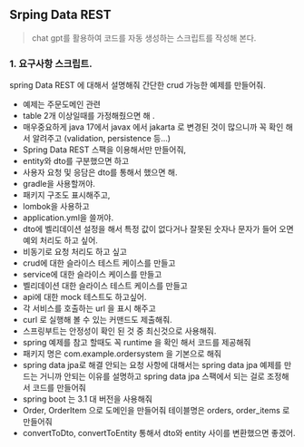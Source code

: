 ## Srping Data REST 
> chat gpt를 활용하여 코드를 자동 생성하는 스크립트를 작성해 본다.

### 1. 요구사항 스크립트.
spring Data REST 에 대해서 설명해줘 간단한 crud 가능한 예제를 만들어줘.
- 예제는 주문도메인 관련
- table 2개 이상일때를 가정해줬으면 해 .
- 매우중요하게  java 17에서 javax 에서 jakarta 로 변경된 것이 많으니까 꼭 확인 해서 알려주고 (validation, persistence 등...)
- Spring Data REST 스팩을 이용해서만 만들어줘,
- entity와 dto를 구분했으면 하고
- 사용자 요청 및 응담은 dto를 통해서 했으면 해.
- gradle을 사용할꺼야.
- 패키지 구조도 표시해주고,
- lombok을 사용하고
- application.yml을 쓸꺼야.
- dto에 벨리데이션 설정을 해서 특정 값이 없다거나 잘못된 숫자나 문자가 들어 오면 예외 처리도 하고 싶어.
- 비동기로 요청 처리도 하고 싶고
- crud에 대한 슬라이스 테스트 케이스를 만들고
- service에 대한 슬라이스 케이스를 만들고
- 벨리데이션 대한 슬라이스 테스트 케이스를 만들고
- api에 대한 mock 테스트도 하고싶어.
- 각 서비스를 호출하는 url 을 표시 해주고
- curl 로 실행해 볼 수 있는 커맨드도 제출해줘.
- 스프링부트는 안정성이 확인 된 것 중 최신것으로 사용해줘.
- spring 예제를 참고 할때도 꼭 runtime 을 확인 해서 코드를 제공해줘
- 패키지 명은 com.example.ordersystem 을 기본으로 해줘
- spring data jpa로 해결 안되는 요청 사항에 대해서는 spring data jpa 예제를 만드는 거니까 안되는 이유를 설명하고 spring data jpa 스팩에서 되는 걸로 조정해서 코드를 만들어줘
- spring boot 는 3.1 대 버전을 사용해줘
- Order, OrderItem 으로 도메인을 만들어줘 테이블명은 orders, order_items 로 만들어줘
- convertToDto, convertToEntity 통해서 dto와 entity 사이를 변환했으면 좋겠어.